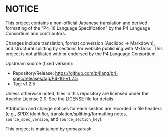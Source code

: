 # NOTICE

This project contains a non-official Japanese translation and derived formatting of the
"P4-16 Language Specification" by the P4 Language Consortium and contributors.

Changes include translation, format conversion (Asciidoc -> Markdown), and structural
splitting by sections for website publishing with MkDocs. This project is not affiliated
with or endorsed by the P4 Language Consortium.

Upstream source (fixed version):
- Repository/Release: https://github.com/p4lang/p4-spec/releases/tag/P4-16-v1.2.5
- Tag: v1.2.5

Unless otherwise noted, files in this repository are licensed under the Apache License 2.0.
See the LICENSE file for details.

Attribution and change notices for each section are recorded in file headers
(e.g., SPDX identifier, translation/splitting/formatting notes, `source_spec_version`,
and `source_section_key`).

This project is maintained by gomazarashi.
